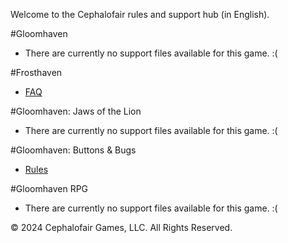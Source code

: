 <link rel="stylesheet" href="override-markdown-styles.css"/>

Welcome to the Cephalofair rules and support hub (in English).

#Gloomhaven

- There are currently no support files available for this game. :(

#Frosthaven

- [FAQ](https://valancedbreakfast.github.io/bnb-rules-fork-testing/en/fh-faq/)

#Gloomhaven: Jaws of the Lion

- There are currently no support files available for this game. :(

#Gloomhaven: Buttons & Bugs

- [Rules](https://valancedbreakfast.github.io/bnb-rules-fork-testing/en/mm-rule/)

#Gloomhaven RPG

- There are currently no support files available for this game. :(


© 2024 Cephalofair Games, LLC. All Rights Reserved.
